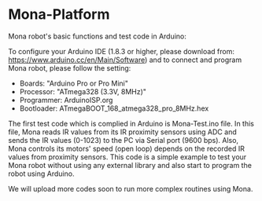 # Mona-Platform
Mona robot's basic functions and test code in Arduino:


To configure your Arduino IDE (1.8.3 or higher, please download from: https://www.arduino.cc/en/Main/Software) and to connect and program Mona robot, please follow the setting:
- Boards: "Arduino Pro or Pro Mini"
- Processor: "ATmega328 (3.3V, 8MHz)"
- Programmer: ArduinoISP.org
- Bootloader: ATmegaBOOT_168_atmega328_pro_8MHz.hex 


The first test code which is complied in Arduino is Mona-Test.ino file. 
In this file, Mona reads IR values from its IR proximity sensors using ADC and sends the IR values (0-1023) to the PC via Serial port (9600 bps). Also, Mona controls its motors' speed (open loop) depends on the recorded IR values from proximity sensors. 
This code is a simple example to test your Mona robot without using any external library and also start to program the robot using Arduino. 


We will upload more codes soon to run more complex routines using Mona.
